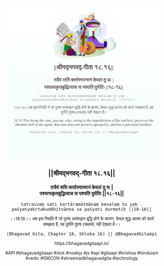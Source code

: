 <img src="../../asset/BG_18_16.png"/>
<center><h2>||श्रीमद्‍भगवद्‍-गीता १८.१६||</h2>
<h3>तत्रैवं सति कर्तारमात्मानं केवलं तु यः |<br/>पश्यत्यकृतबुद्धित्वान्न स पश्यति दुर्मतिः ||१८-१६||</h3>
<pre>tatraivaṃ sati kartāramātmānaṃ kevalaṃ tu yaḥ .<br/>paśyatyakṛtabuddhitvānna sa paśyati durmatiḥ ||18-16||</pre>
<p>।।18.16।। अब इस स्थिति में जो पुरुष असंस्कृत बुद्धि होने के कारण, केवल शुद्ध आत्मा को कर्ता समझता हैं, वह दुर्मति पुरुष (यथार्थ) नहीं देखता है।।</p>
<pre>(Bhagavad Gita, Chapter 18, Shloka 16) || @BhagavadGitaApi</pre><p>https://bhagavadgitaapi.in/</p><p>#API #bhagavadgitaapi #slok #nodejs #js #api #gitaapi #krishna #hinduism #vedic #ISKCON #shreemadbhagavadgita #technology</p></center>